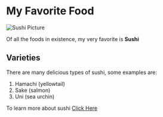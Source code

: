 # My Favorite Food

![Sushi Picture](https://en.wikipedia.org/wiki/Sushi#/media/File:Sushi_platter.jpg)

Of all the foods in existence, my very favorite is **Sushi**

## Varieties

There are many delicious types of sushi, some examples are:

1. Hamachi (yellowtail)
2. Sake (salmon)
3. Uni (sea urchin)

To learn more about sushi [Click Here](https://en.wikipedia.org/wiki/Sushi)